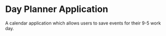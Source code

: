 # Day Planner Application
A calendar application which allows users to save events for their 9-5 work day.
